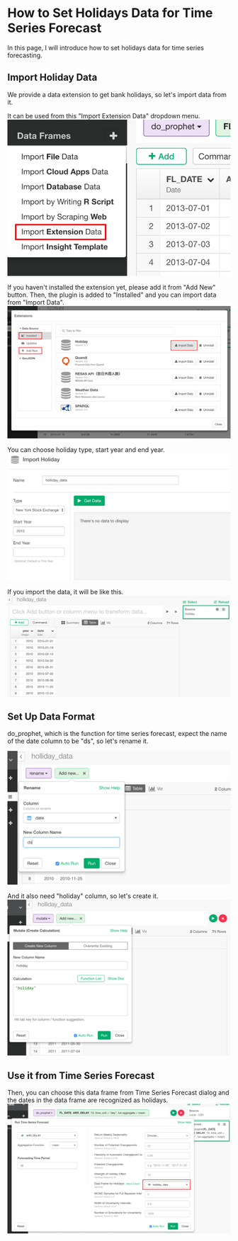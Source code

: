 # How to Set Holidays Data for Time Series Forecast

In this page, I will introduce how to set holidays data for time series forecasting.

## Import Holiday Data
We provide a data extension to get bank holidays, so let's import data from it.

It can be used from this "Import Extension Data" dropdown menu.
![](images/extension_data.png)

If you haven't installed the extension yet, please add it from "Add New" button. Then, the plugin is added to "Installed" and you can import data from "Import Data".
![](images/holiday_extension.png)

You can choose holiday type, start year and end year.
![](images/holiday_dialog.png)

If you import the data, it will be like this.
![](images/holiday_data.png)

## Set Up Data Format
do_prophet, which is the function for time series forecast, expect the name of the date column to be "ds", so let's rename it.

![](images/holiday_rename.png)

And it also need "holiday" column, so let's create it.
![](images/holiday_column.png)

## Use it from Time Series Forecast
Then, you can choose this data frame from Time Series Forecast dialog and the dates in the data frame are recognized as holidays.
![](images/holiday_command.png)
